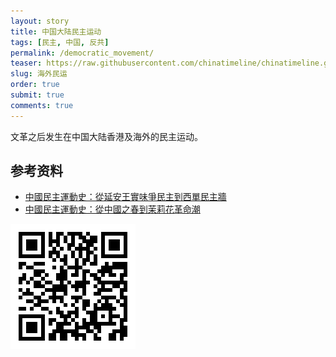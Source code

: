 ```yaml
---
layout: story
title: 中国大陆民主运动
tags: [民主, 中国, 反共]
permalink: /democratic_movement/
teaser: https://raw.githubusercontent.com/chinatimeline/chinatimeline.github.io/master/images/demomove.jpg
slug: 海外民运
order: true
submit: true
comments: true
---
```


文革之后发生在中国大陆香港及海外的民主运动。

## 参考资料
- [中國民主運動史：從延安王實味爭民主到西單民主牆](https://b-ok.cc/book/5604314/7f815f)
- [中國民主運動史：從中國之春到茉莉花革命潮](https://b-ok.cc/book/5604315/6f7e77)

![本页URL二维码](https://raw.githubusercontent.com/chinatimeline/chinatimeline.github.io/master/images/demomove_barcode.png)
